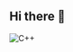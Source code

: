 ## Hi there 👋

![C++](https://img.shields.io/badge/C%2B%2B-00599C?style=flat&logo=c%2B%2B&logoColor=white)
